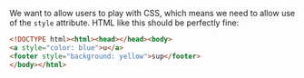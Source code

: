 We want to allow users to play with CSS, which means we need to allow
use of the `style` attribute. HTML like this should be perfectly fine:

```html
<!DOCTYPE html><html><head></head><body>
<a style="color: blue">u</a>
<footer style="background: yellow">sup</footer>
</body></html>
```
